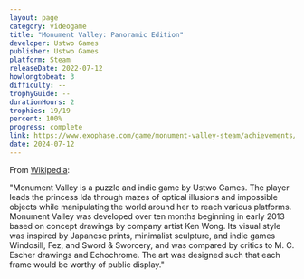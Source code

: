```yaml
---
layout: page
category: videogame
title: "Monument Valley: Panoramic Edition"
developer: Ustwo Games
publisher: Ustwo Games
platform: Steam
releaseDate: 2022-07-12
howlongtobeat: 3
difficulty: --
trophyGuide: --
durationHours: 2
trophies: 19/19
percent: 100%
progress: complete
link: https://www.exophase.com/game/monument-valley-steam/achievements/#1624301
date: 2024-07-12
---
```


From [Wikipedia](https://en.wikipedia.org/wiki/Monument_Valley_(video_game)):

"Monument Valley is a puzzle and indie game by Ustwo Games. The player leads the princess Ida through mazes of optical illusions and impossible objects while manipulating the world around her to reach various platforms. Monument Valley was developed over ten months beginning in early 2013 based on concept drawings by company artist Ken Wong. Its visual style was inspired by Japanese prints, minimalist sculpture, and indie games Windosill, Fez, and Sword & Sworcery, and was compared by critics to M. C. Escher drawings and Echochrome. The art was designed such that each frame would be worthy of public display."
